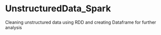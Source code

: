 # UnstructuredData_Spark
Cleaning unstructured data using RDD and creating Dataframe for further analysis
